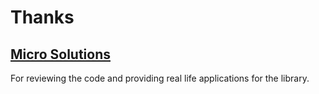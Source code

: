 # Thanks

## [Micro Solutions](https://micro-solutions.pl/)

For reviewing the code and providing real life applications for the library.
